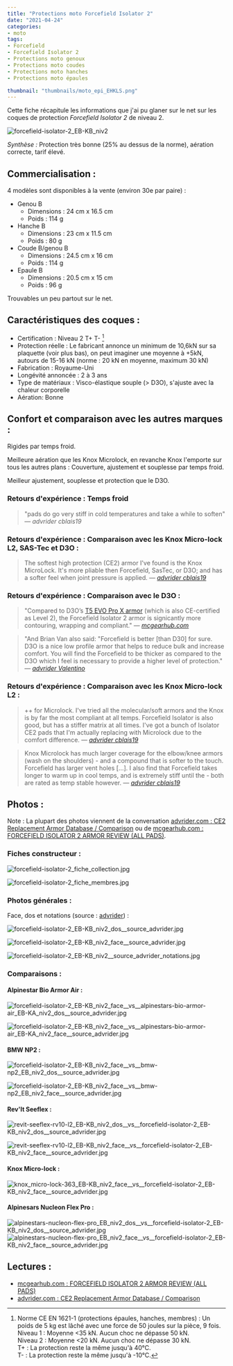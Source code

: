 ```yaml
---
title: "Protections moto Forcefield Isolator 2"
date: "2021-04-24"
categories:
- moto
tags:
- Forcefield
- Forcefield Isolator 2
- Protections moto genoux
- Protections moto coudes
- Protections moto hanches
- Protections moto épaules

thumbnail: "thumbnails/moto_epi_EHKLS.png"
---
```


Cette fiche récapitule les informations que j'ai pu glaner sur le net sur les coques de protection _Forcefield Isolator 2_ de niveau 2.

<!--more-->

![forcefield-isolator-2_EB-KB_niv2](forcefield-isolator-2_EB-KB_niv2_face__source_advrider.jpg)

_Synthèse :_ Protection très bonne (25% au dessus de la norme), aération correcte, tarif élevé.


Commercialisation :
-------------------

4 modèles sont disponibles à la vente (environ 30e par paire) :

- Genou B
    - Dimensions : 24 cm x 16.5 cm
    - Poids : 114 g
- Hanche B
    - Dimensions : 23 cm x 11.5 cm
    - Poids : 80 g
- Coude B/genou B
    - Dimensions : 24.5 cm x 16 cm
    - Poids : 114 g
- Epaule B
    - Dimensions : 20.5 cm x 15 cm
    - Poids : 96 g

Trouvables un peu partout sur le net.

Caractéristiques des coques :
-----------------------------

- Certification : Niveau 2 T+ T- [^1]
- Protection réelle : Le fabricant annonce un minimum de 10,6kN sur sa plaquette (voir plus bas), on peut imaginer une moyenne à +5kN, autours de 15-16 kN (norme : 20 kN en moyenne, maximum 30 kN)
- Fabrication : Royaume-Uni
- Longévité annoncée : 2 à 3 ans
- Type de matériaux : Visco-élastique souple (> D3O), s'ajuste avec la chaleur corporelle
- Aération:	Bonne

Confort et comparaison avec les autres marques : 
------------------------------------------------

Rigides par temps froid.

Meilleure aération que les Knox Microlock, en revanche Knox l'emporte sur tous les autres plans : Couverture, ajustement et souplesse par temps froid.

Meilleur ajustement, souplesse et protection que le D3O.

### Retours d'expérience : Temps froid

> "pads do go very stiff in cold temperatures and take a while to soften"
> — <cite>advrider cblais19</cite>

### Retours d'expérience : Comparaison avec les Knox Micro-lock L2, SAS-Tec et D3O :

> The softest high protection (CE2) armor I've found is the Knox MicroLock. It's more pliable then Forcefield, SasTec, or D3O; and has a softer feel when joint pressure is applied. 
> — <cite>[advrider cblais19](https://advrider.com/f/threads/comfortable-knee-armor.1371777/#post-37833963)</cite>

### Retours d'expérience : Comparaison avec le D3O :

> "Compared to D3O’s [T5 EVO Pro X armor](https://www.mcgearhub.com/motorcycle-armor/d3o-knee-elbow-armor-review-t5-evo-pro-x/) (which is also CE-certified as Level 2), the Forcefield Isolator 2 armor is signicantly more contouring, wrapping and compliant."
> — <cite>[mcgearhub.com](https://www.mcgearhub.com/motorcycle-armor/forcefield-isolator-2-armor-review-all-pads/)</cite>

> "And Brian Van also said: "Forcefield is better [than D30] for sure. D3O is a nice low profile armor that helps to reduce bulk and increase comfort. You will find the Forcefield to be thicker as compared to the D3O which I feel is necessary to provide a higher level of protection."
> — <cite>[advrider Valentino](https://advrider.com/f/threads/ce2-replacement-armor-database-comparison.1466522/page-4#post-40897652)</cite>

### Retours d'expérience : Comparaison avec les Knox Micro-lock L2 :

> ++ for Microlock. I've tried all the molecular/soft armors and the Knox is by far the most compliant at all temps. Forcefield Isolator is also good, but has a stiffer matrix at all times. I've got a bunch of Isolator CE2 pads that I'm actually replacing with Microlock due to the comfort difference.
> — <cite>[advrider cblais19](https://advrider.com/f/threads/comfortable-knee-armor.1371777/#post-37211909)</cite>

> Knox Microlock has much larger coverage for the elbow/knee armors (wash on the shoulders) - and a compound that is softer to the touch. Forcefield has larger vent holes [...]. I also find that Forcefield takes longer to warm up in cool temps, and is extremely stiff until the - both are rated as temp stable however.
> — <cite>[advrider cblais19](https://advrider.com/f/threads/would-like-recommendations-for-cool-armored-gear.1389835/#post-37841358)</cite>


Photos :
--------

Note : La plupart des photos viennent de la conversation [advrider.com : CE2 Replacement Armor Database / Comparison](https://advrider.com/f/threads/ce2-replacement-armor-database-comparison.1466522/) ou de [mcgearhub.com : FORCEFIELD ISOLATOR 2 ARMOR REVIEW (ALL PADS)](https://www.mcgearhub.com/motorcycle-armor/forcefield-isolator-2-armor-review-all-pads/).


### Fiches constructeur :

![forcefield-isolator-2_fiche_collection.jpg](forcefield-isolator-2_fiche_collection.jpg)

![forcefield-isolator-2_fiche_membres.jpg](forcefield-isolator-2_fiche_membres.jpg)

### Photos générales :

Face, dos et notations (source : [advrider]((https://advrider.com/f/threads/ce2-replacement-armor-database-comparison.1466522/))) :

![forcefield-isolator-2_EB-KB_niv2_dos__source_advrider.jpg](forcefield-isolator-2_EB-KB_niv2_dos__source_advrider.jpg)

![forcefield-isolator-2_EB-KB_niv2_face__source_advrider.jpg](forcefield-isolator-2_EB-KB_niv2_face__source_advrider.jpg)

![forcefield-isolator-2_EB-KB_niv2__source_advrider_notations.jpg](forcefield-isolator-2_EB-KB_niv2__source_advrider_notations.jpg)



### Comparaisons :

#### Alpinestar Bio Armor Air :

![forcefield-isolator-2_EB-KB_niv2_face__vs__alpinestars-bio-armor-air_EB-KA_niv2_dos__source_advrider.jpg](forcefield-isolator-2_EB-KB_niv2_face__vs__alpinestars-bio-armor-air_EB-KA_niv2_dos__source_advrider.jpg)

![forcefield-isolator-2_EB-KB_niv2_face__vs__alpinestars-bio-armor-air_EB-KA_niv2_face__source_advrider.jpg](forcefield-isolator-2_EB-KB_niv2_face__vs__alpinestars-bio-armor-air_EB-KA_niv2_face__source_advrider.jpg)


#### BMW NP2 :

![forcefield-isolator-2_EB-KB_niv2_face__vs__bmw-np2_EB_niv2_dos__source_advrider.jpg](forcefield-isolator-2_EB-KB_niv2_face__vs__bmw-np2_EB_niv2_dos__source_advrider.jpg)

![forcefield-isolator-2_EB-KB_niv2_face__vs__bmw-np2_EB_niv2_face__source_advrider.jpg](forcefield-isolator-2_EB-KB_niv2_face__vs__bmw-np2_EB_niv2_face__source_advrider.jpg)


#### Rev'It Seeflex :

![revit-seeflex-rv10-l2_EB-KB_niv2_dos__vs__forcefield-isolator-2_EB-KB_niv2_dos__source_advrider.jpg](revit-seeflex-rv10-l2_EB-KB_niv2_dos__vs__forcefield-isolator-2_EB-KB_niv2_dos__source_advrider.jpg)

![revit-seeflex-rv10-l2_EB-KB_niv2_face__vs__forcefield-isolator-2_EB-KB_niv2_face__source_advrider.jpg](revit-seeflex-rv10-l2_EB-KB_niv2_face__vs__forcefield-isolator-2_EB-KB_niv2_face__source_advrider.jpg)


#### Knox Micro-lock  :

![knox_micro-lock-363_EB-KB_niv2_face__vs__forcefield-isolator-2_EB-KB_niv2_face__source_advrider.jpg](knox_micro-lock-363_EB-KB_niv2_face__vs__forcefield-isolator-2_EB-KB_niv2_face__source_advrider.jpg)


#### Alpinesars Nucleon Flex Pro :

![alpinestars-nucleon-flex-pro_EB_niv2_dos__vs__forcefield-isolator-2_EB-KB_niv2_dos__source_advrider.jpg](alpinestars-nucleon-flex-pro_EB_niv2_dos__vs__forcefield-isolator-2_EB-KB_niv2_dos__source_advrider.jpg)
![alpinestars-nucleon-flex-pro_EB_niv2_face__vs__forcefield-isolator-2_EB-KB_niv2_face__source_advrider.jpg](alpinestars-nucleon-flex-pro_EB_niv2_face__vs__forcefield-isolator-2_EB-KB_niv2_face__source_advrider.jpg)


Lectures :
----------

- [mcgearhub.com : FORCEFIELD ISOLATOR 2 ARMOR REVIEW (ALL PADS)](https://www.mcgearhub.com/motorcycle-armor/forcefield-isolator-2-armor-review-all-pads/)
- [advrider.com : CE2 Replacement Armor Database / Comparison](https://advrider.com/f/threads/ce2-replacement-armor-database-comparison.1466522/)


[^1]: Norme CE EN 1621-1 (protections épaules, hanches, membres) : Un poids de 5 kg est lâché avec une force de 50 joules sur la pièce, 9 fois.<br />
Niveau 1 : Moyenne <35 kN. Aucun choc ne dépasse 50 kN.<br />
Niveau 2 : Moyenne <20 kN. Aucun choc ne dépasse 30 kN.<br />
T+ : La protection reste la même jusqu'à 40°C.<br />
T- : La protection reste la même jusqu'à -10°C.